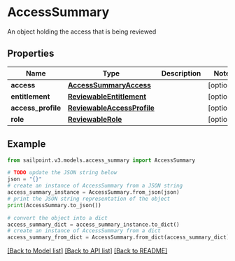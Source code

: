 # AccessSummary

An object holding the access that is being reviewed

## Properties

Name | Type | Description | Notes
------------ | ------------- | ------------- | -------------
**access** | [**AccessSummaryAccess**](AccessSummaryAccess.md) |  | [optional] 
**entitlement** | [**ReviewableEntitlement**](ReviewableEntitlement.md) |  | [optional] 
**access_profile** | [**ReviewableAccessProfile**](ReviewableAccessProfile.md) |  | [optional] 
**role** | [**ReviewableRole**](ReviewableRole.md) |  | [optional] 

## Example

```python
from sailpoint.v3.models.access_summary import AccessSummary

# TODO update the JSON string below
json = "{}"
# create an instance of AccessSummary from a JSON string
access_summary_instance = AccessSummary.from_json(json)
# print the JSON string representation of the object
print(AccessSummary.to_json())

# convert the object into a dict
access_summary_dict = access_summary_instance.to_dict()
# create an instance of AccessSummary from a dict
access_summary_from_dict = AccessSummary.from_dict(access_summary_dict)
```
[[Back to Model list]](../README.md#documentation-for-models) [[Back to API list]](../README.md#documentation-for-api-endpoints) [[Back to README]](../README.md)


